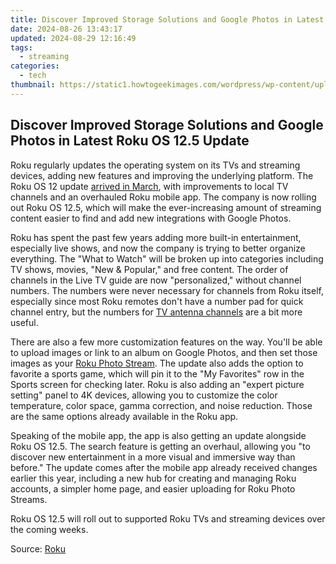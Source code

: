 ```yaml
---
title: Discover Improved Storage Solutions and Google Photos in Latest Roku OS 12.5 Update
date: 2024-08-26 13:43:17
updated: 2024-08-29 12:16:49
tags:
  - streaming
categories:
  - tech
thumbnail: https://static1.howtogeekimages.com/wordpress/wp-content/uploads/2023/10/roku12.jpg
---
```


## Discover Improved Storage Solutions and Google Photos in Latest Roku OS 12.5 Update

Roku regularly updates the operating system on its TVs and streaming devices, adding new features and improving the underlying platform. The Roku OS 12 update [arrived in March](https://some-techniques.techidaily.com/in-2024-high-quality-8-cam-transformations-for-streaming/), with improvements to local TV channels and an overhauled Roku mobile app. The company is now rolling out Roku OS 12.5, which will make the ever-increasing amount of streaming content easier to find and add new integrations with Google Photos.

 Roku has spent the past few years adding more built-in entertainment, especially live shows, and now the company is trying to better organize everything. The "What to Watch" will be broken up into categories including TV shows, movies, "New & Popular," and free content. The order of channels in the Live TV guide are now "personalized," without channel numbers. The numbers were never necessary for channels from Roku itself, especially since most Roku remotes don't have a number pad for quick channel entry, but the numbers for [TV antenna channels](https://sound-issues.techidaily.com/how-to-fix-a-non-functioning-steelseries-arctis-pro-microphone-complete-solution/) are a bit more useful.

 There are also a few more customization features on the way. You'll be able to upload images or link to an album on Google Photos, and then set those images as your [Roku Photo Stream](https://photostreams.roku.com/index). The update also adds the option to favorite a sports game, which will pin it to the "My Favorites" row in the Sports screen for checking later. Roku is also adding an "expert picture setting" panel to 4K devices, allowing you to customize the color temperature, color space, gamma correction, and noise reduction. Those are the same options already available in the Roku app.

 Speaking of the mobile app, the app is also getting an update alongside Roku OS 12.5\. The search feature is getting an overhaul, allowing you "to discover new entertainment in a more visual and immersive way than before." The update comes after the mobile app already received changes earlier this year, including a new hub for creating and managing Roku accounts, a simpler home page, and easier uploading for Roku Photo Streams.

 Roku OS 12.5 will roll out to supported Roku TVs and streaming devices over the coming weeks.

 Source: [Roku](https://support.roku.com/article/228844467)

<ins class="adsbygoogle"
     style="display:block"
     data-ad-format="autorelaxed"
     data-ad-client="ca-pub-7571918770474297"
     data-ad-slot="1223367746"></ins>



<ins class="adsbygoogle"
     style="display:block"
     data-ad-client="ca-pub-7571918770474297"
     data-ad-slot="8358498916"
     data-ad-format="auto"
     data-full-width-responsive="true"></ins>
